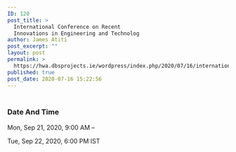 ```yaml
---
ID: 120
post_title: >
  International Conference on Recent
  Innovations in Engineering and Technolog
author: James Atiti
post_excerpt: ""
layout: post
permalink: >
  https://hwa.dbsprojects.ie/wordpress/index.php/2020/07/16/international-conference-on-recent-innovations-in-engineering-and-technolog/
published: true
post_date: 2020-07-16 15:22:56
---
```

<!-- wp:heading {"level":3} -->
<h3><br>Date And Time</h3>
<!-- /wp:heading -->

<!-- wp:paragraph -->
<p>Mon, Sep 21, 2020, 9:00 AM –</p>
<!-- /wp:paragraph -->

<!-- wp:paragraph -->
<p>Tue, Sep 22, 2020, 6:00 PM IST</p>
<!-- /wp:paragraph -->